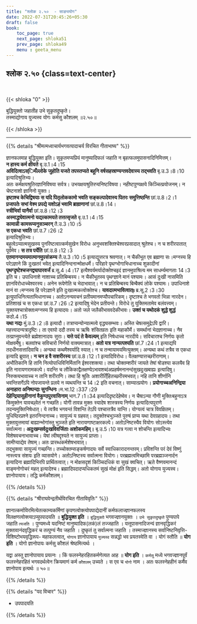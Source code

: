 ```yaml
---
title: "श्लोक २.५०  - साङ्ययोग"
date: 2022-07-31T20:45:26+05:30
draft: false
book:
    toc_page: true
    next_page: shloka51
    prev_page: shloka49
    menu : geeta_menu
---
```




## श्लोक २.५० {class=text-center}

<br/>

{{< shloka  "0"  >}}

बुद्धियुक्तो जहातीह उभे सुकृतदुष्कृते।    
तस्माद्योगाय युज्यस्व योगः कर्मसु कौशलम्  ॥२.५०॥

{{< /shloka >}}

---


{{% details "श्रीमत्मध्वाचार्यभगवत्पादाचर्य विरचित  गीताभाष्य" %}}

ज्ञानफलमाह बुद्धियुक्त इति। सुकृतमप्यप्रियं मानुष्यादिफलं जहाति
न बृहत्फलमुपासनादिनिमित्तम्।   
**न हास्य कर्म क्षीयते** बृ.उ.1।4।15  
**अविदित्वाऽस्िमँल्लोके जुहोति यजते तपस्तप्यते बहूनि वर्षसहस्राण्यन्तवदेवास्य तद्भवति** बृ.उ.3।8।10   
इत्यादिश्रुतिभ्यः।   
अतः कर्मक्षयश्रुतिरज्ञानिविषया सर्वत्र। उभयक्षयश्रुतिरप्यनिष्टविषया। नहीष्टपुण्यक्षये 
किञ्चित्प्रयोजनम्। न चेष्टनाशो ज्ञानिनो युक्तः।   
**इष्टाश्च केचिद्विषयाः स यदि पितृलोककामो भवति सङ्कल्पादेवास्य पितरः समुत्तिष्ठन्ति** छां.उ.8।2।1   
**प्रजापतेः सभां वेश्म प्रपद्ये यशोऽहं भवामि ब्राह्मणानां** छां.उ.8।14।  
**स्त्रीभिर्वा यानैर्वा** छां.उ.8।12।3  
**अस्माद्ध्येवात्मनो यद्यत्कामयते तत्तत्सृजते** बृ.उ.1।4।15  
**कामान्नी कामरूप्यनुसञ्चरन्** तै.उ.3।10।5   
**स एकधा भवति** छां.उ.7।26।2    
इत्यादिश्रुतिभ्यः।   
बहुत्वेऽप्यात्मसुखस्य पुनरिष्टत्वात्कर्मसुखेन विरोधः अनुभवशक्तिश्चेश्वरप्रसादात् 
श्रुतेश्च। न च शरीरपातात् पूर्वमेव। **स तत्र पर्येति** छां.उ.8।12।3  
**एतमानन्दमयमात्मानमुपसंक्रम्य** तै.उ.3।10।5 इत्याद्युत्तरत्र श्रवणात्। 
न चैकीभूत एव ब्रह्मणा सः।मग्नस्य हि परेऽज्ञाने किं दुःखतरं भवेत् 
इत्यादिनिन्दनान्मोक्षधर्मे। परिहारे पृथग्भोगाभिधानाच्च शुकादीनां 
**पृथग्दृष्टेश्चजगद्व्यापारवर्जं** ब्र.सू.4।4।17 इत्यैश्वर्यमर्यादोक्तेश्चइदं 
ज्ञानमुपाश्रित्य मम साधर्म्यमागताः 14।3 इति च। उपाधिनाशे नाशाच्च प्रतिबिम्बस्य।
न चैकीभूतस्य पृथग्ज्ञाने मानं पश्यामः। आसं दुःखी नासमिति ज्ञानविरोधाच्चेश्वरस्य। 
अनेन रूपेणेति च भेदाभावात्। न च प्रतिबिम्बस्य बिम्बैक्यं लोके पश्यामः। 
उपाधिनाशे मानं वा।मग्नस्य हि परेऽज्ञाने इति दुःखात्मकत्वोक्तेश्च।
**यावदात्मभावित्वात्৷৷** ब्र.सू.2।3।30 इत्युपाधिनित्यताभिधानाच्च। 
अतोऽनन्यवचनं प्रतीयमानमप्यौपचारिकम्।
दृष्टाश्च ते भगवतो भिन्ना नारदेन। 
प्रतिशाखं च स एकधा छां.उ.7।26।2 इत्यादिषु भेदेन प्रतीयन्ते।
विरोधे तु युक्तिमतामेव बलंवत्त्वम्। युक्तयश्चात्रोक्ताःमग्नस्य हि इत्यादयः। 
अतो जले जलैकीभाववदेकीभावः। 
**उक्तं च यथोदकं शुद्धे शुद्धं** कठो.4।15   
**यथा नद्यः** मुं.उ.3।2।8 इत्यादौ। 
तत्राप्यन्योन्यात्मत्वे वृद्ध्यसम्भवः। अस्ति चेषत्समुद्रेऽपि द्वारि। 
महत्त्वादन्यत्रादृष्टिः। ता एवापो ददौ तस्य च ऋषिः शंसितव्रतः इति महाकौर्मे। 
समर्थानां भेदज्ञानाच्च। नैव तत्प्राप्नुवन्त्येते ब्रह्मेशानादयः सुराः। 
**यत्ते पदं ते कैवल्यम्** इति निषेधाच्च नारदीये। 
सविचारश्च निर्णयः कृतो मोक्षवर्मेषु। बलवांश्च सविचारो निर्णयो वाक्यमात्रात्।
**अतो यत्र नान्यत्पश्यति** छां.7।24।1 इत्याद्यपि तदधीनसत्तादिवाचि। 
अन्यथा कथमैश्वर्यादि स्यात्। न च तन्मायामयमित्युक्तम्। 
अन्यथा कथं तत्रैव स एकधा इत्यादि ब्रूयात्। 
**न चन ह वै सशरीरस्य** छां.उ.8।12।1 इत्यादिविरोधः। 
वैलक्षण्यात्तच्छरीराणाम्। अभौतिकानि हि तानि नित्योपाधिविनिर्मितानि ईश्वरशक्त्या। 
तथा चोक्तम्शरीरं जायते तेषां षोडश्या कलयैव हि इति नारायणरामकल्पे।
वदन्ति च लौकिकाद्वैलक्षण्येऽभावशब्दंअप्रहर्षमनानन्दंसुखदुःखबाह्यः इत्यादिषु। 
निरुक्त्यभावाच्च न तानि शरीराणि। 
तथा हि श्रुतिः अशारीति्ँहितच्छरीरमभवत्। 
नहि तानि शीर्णानि भवन्तिसर्गेऽपि नोपजायन्ते प्रलये न व्यथयन्ति च 14।2 
इति वचनात्। साम्यात्प्रयोगः। 
**प्रयोगाच्चअनिन्द्रिया अनाहारा अनिष्पन्दाः सुगन्धिनः**।म.भा.12।337।29  
**देहेन्द्रियासुहीनानां वैकुण्ठपुरवासिनाम्** भाग.7।1।34 इत्यादिदृष्टदेहेष्वेव। 
न चैषाऽन्या गौणी मुक्तिःबहुनाऽत्र किमुक्तेन यावच्छ्वेतं न गच्छति। 
योगी तावन्न मुक्तः स्यादेष शास्त्रस्य निर्णयः इत्यादित्यपुराणे तदन्यमुक्तिनिषेधात्।
ये त्वत्रैव भगवन्तं विशन्ति तेऽपि पश्चात्तत्रैव यान्ति। 
योग्यत्वं चात्र विवक्षितम्। युधिष्ठिरप्रश्ने इतरनिन्दनाच्च। 
सायुज्यं य ग्रहवत्। तदुक्तेश्चभुञ्जते पुरुषं प्राप्य यथा देवग्रहादयः। 
तथा मुक्तावुत्तमायां बाह्यान्भोगांस्तु भुञ्जते इति नारायणाष्टाक्षरकल्पे। 
अतोऽनिष्टस्यैव वियोगः सोऽस्त्येव सर्वात्मना। 
**अदुःखम्सर्वदुःखविवर्जिताः अशोकमहिम्।** बृ.उ.5।10
यत्र गत्वा न शोचन्ति इत्यादिभ्यः विशेषवचनाभावाच्च।
येषां त्वीषद्दृश्यते न सायुज्यं प्राप्ताः।  
सामीप्याद्येव तेषाम्। अतः प्रारब्धकर्मशेषभावात्।  
तद्भुक्त्वा सायुज्यं गच्छन्ति। तच्चोक्तम्सङ्कर्षणादयः सर्वे स्वाधिकारादनन्तरम्। 
प्रविशन्ति परं देवं विष्णुं नास्त्यत्र संशयः इति व्यासयोगे। 
अतोऽनिष्टस्य सर्वात्मना वियोगः। 
परब्रह्मत्वमिच्छामि परब्रह्मञ्जनार्दन इत्यादिना ब्रह्मादिभिरपि प्रार्थितत्वात्।
न मोक्षसदृशं किञ्चिदधिकं वा सुखं क्वचित्। 
ऋते वैष्णवमानन्दं वाङ्मनोगोचरं महत् इत्यादेश्च।
ब्रह्मादिपदादप्यधिकतमं सुखं मोक्षं इति सिद्धम्। 
अतो योगाय युज्यस्व। ज्ञानोपायाय। तद्धि कर्मकौशलम्।

{{% /details %}}



{{% details "श्रीराघवेन्द्रतीर्थविरचित गीताविवृतिः" %}}

ज्ञानात्कर्माविरमित्येतत्काम्यकर्मिणां कृपणत्वोक्त्योपपाद्येदानीं
कर्मफलाज्ज्ञानफलस्य विलक्षणत्वोक्त्याऽप्युपपादयति ॥ **बुद्धियुक्त इति** ।
`बुद्धियुक्तो` भगवज्ज्ञानयुक्तः । `उभे सुकृतदुष्कृते` पुण्यपापे जहाति `त्यजति` ।
पुण्यमध्ये यदनिष्टं मानुष्यादिफ(लकं)लं तज्जहाति । यत्तूपासनादिजन्यं
ज्ञानवृद्धिकरं मुक्तावानंदवृद्धिकरं च तत्पुण्यं नैव जहाति । दुष्कृतं तु सर्वात्मना
जहाति । तस्माज्ज्ञानस्य सर्वानिष्टनिवृत्ति- विशिष्टोभयवृद्धिरूप- महाफलत्वात्‌,
`योगाय` ज्ञानोपायाय `युज्यस्व` सन्नद्धो भव प्रयतस्वेति वा । योगं स्तौति ॥
**योग इति** । योगो ज्ञानोपायः कर्मसु कौशलं श्रेष्ठमित्यर्थः ।   

यद्वा अस्तु ज्ञानोपायाय प्रयत्नः । किं फलस्नेहरहितकर्मणेत्यत आह ॥ **योग इति** ।
`कर्मसु` मध्ये भगवज्ज्ञानपूर्वं फलस्नेहरहितं भगवदर्थत्वेन क्रियमाणं कर्म
`कौशलम्` उच्यते । स एव च `योगो` नाम । अतः फलस्नेहहीनं कर्मैव ज्ञानोपाय
इत्यर्थः ॥ ५०॥


{{% /details %}}



{{% details "पद विचार" %}}

- उपपादयति

{{% /details %}}
